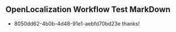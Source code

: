 ## OpenLocalization Workflow Test MarkDown
* 8050dd62-4b0b-4d48-91e1-aebfd70bd23e 
thanks!<!--HONumber=Mar16_HO4-->
